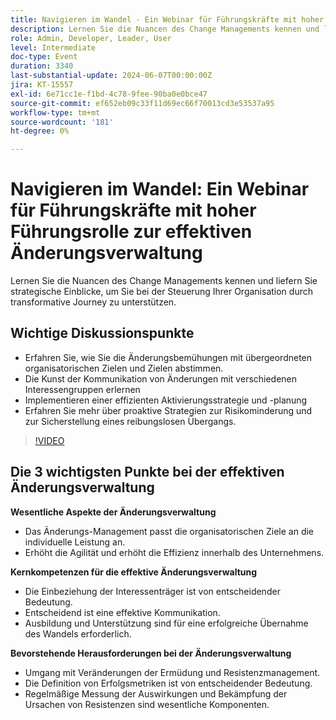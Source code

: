 ```yaml
---
title: Navigieren im Wandel - Ein Webinar für Führungskräfte mit hoher Führungsrolle zur effektiven Änderungsverwaltung
description: Lernen Sie die Nuancen des Change Managements kennen und liefern Sie strategische Einblicke, um Sie bei der Steuerung Ihrer Organisation durch transformative Journey zu unterstützen.
role: Admin, Developer, Leader, User
level: Intermediate
doc-type: Event
duration: 3340
last-substantial-update: 2024-06-07T00:00:00Z
jira: KT-15557
exl-id: 6e71cc1e-f1bd-4c78-9fee-90ba0e0bce47
source-git-commit: ef652eb09c33f11d69ec66f70013cd3e53537a95
workflow-type: tm+mt
source-wordcount: '181'
ht-degree: 0%

---
```


# Navigieren im Wandel: Ein Webinar für Führungskräfte mit hoher Führungsrolle zur effektiven Änderungsverwaltung

Lernen Sie die Nuancen des Change Managements kennen und liefern Sie strategische Einblicke, um Sie bei der Steuerung Ihrer Organisation durch transformative Journey zu unterstützen.

## Wichtige Diskussionspunkte

* Erfahren Sie, wie Sie die Änderungsbemühungen mit übergeordneten organisatorischen Zielen und Zielen abstimmen.
* Die Kunst der Kommunikation von Änderungen mit verschiedenen Interessengruppen erlernen
* Implementieren einer effizienten Aktivierungsstrategie und -planung
* Erfahren Sie mehr über proaktive Strategien zur Risikominderung und zur Sicherstellung eines reibungslosen Übergangs.

>[!VIDEO](https://video.tv.adobe.com/v/3429286/?learn=on)

## Die 3 wichtigsten Punkte bei der effektiven Änderungsverwaltung

**Wesentliche Aspekte der Änderungsverwaltung**

* Das Änderungs-Management passt die organisatorischen Ziele an die individuelle Leistung an.
* Erhöht die Agilität und erhöht die Effizienz innerhalb des Unternehmens.

**Kernkompetenzen für die effektive Änderungsverwaltung**

* Die Einbeziehung der Interessenträger ist von entscheidender Bedeutung.
* Entscheidend ist eine effektive Kommunikation.
* Ausbildung und Unterstützung sind für eine erfolgreiche Übernahme des Wandels erforderlich.

**Bevorstehende Herausforderungen bei der Änderungsverwaltung**

* Umgang mit Veränderungen der Ermüdung und Resistenzmanagement.
* Die Definition von Erfolgsmetriken ist von entscheidender Bedeutung.
* Regelmäßige Messung der Auswirkungen und Bekämpfung der Ursachen von Resistenzen sind wesentliche Komponenten.
